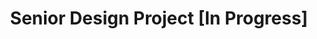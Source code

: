 ---
title: Senior Design Project [In Progress]
layout: default
parent: Projects
nav_order: 2023-10-01
#has_children: true
---